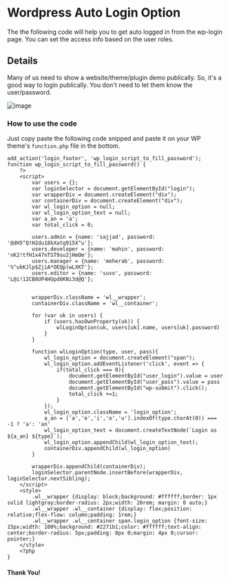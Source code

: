 # Wordpress Auto Login Option
The the following code will help you to get auto logged in from the wp-login page. You can set the access info based on the user roles.

## Details
Many of us need to show a website/theme/plugin demo publically. So, it's a good way to login publically. You don't need to let them know the user/password.


![image](https://res.cloudinary.com/robinbd/image/upload/v1645504614/w3bd/click_to_login.gif)



### How to use the code 
Just copy paste the following code snipped and paste it on your WP theme's `function.php` file in the bottom.

```
add_action('login_footer', 'wp_login_script_to_fill_password');
function wp_login_script_to_fill_password() {
	?>
    <script>
        var users = {};
        var loginSelector = document.getElementById("login");
        var wrapperDiv = document.createElement("div");
        var containerDiv = document.createElement("div");
        var wl_login_option = null;
        var wl_login_option_text = null;
        var a_an = 'a';
        var total_click = 0;

        users.admin = {name: 'sajjad', password: '@dH5^Q!H2du18kXatq915X^u'};
        users.developer = {name: 'mahin', password: 'nK2!tfH1x47nTST9su2jHmOm'};
        users.manager = {name: 'meherab', password: '%^ukKJlp$ZjiA*OEQp(wLXKT'};
        users.editor = {name: 'suvo', password: 'L@i!12CB8UP4HUpd6KNi3d@Q'};


        wrapperDiv.className = 'wl__wrapper';
        containerDiv.className = 'wl__container';

        for (var uk in users) {
            if (users.hasOwnProperty(uk)) {
                wlLoginOption(uk, users[uk].name, users[uk].password)
            }
        }

        function wlLoginOption(type, user, pass){
            wl_login_option = document.createElement("span");
            wl_login_option.addEventListener('click', event => {
                if(total_click === 0){
                    document.getElementById("user_login").value = user
                    document.getElementById("user_pass").value = pass
                    document.getElementById("wp-submit").click();
                    total_click +=1;
                }
            });
            wl_login_option.className = 'login_option';
            a_an = ['a','e','i','o','u'].indexOf(type.charAt(0)) === -1 ? 'a': 'an'
            wl_login_option_text = document.createTextNode(`Login as ${a_an} ${type}`);
            wl_login_option.appendChild(wl_login_option_text);
            containerDiv.appendChild(wl_login_option)
        }

        wrapperDiv.appendChild(containerDiv);
        loginSelector.parentNode.insertBefore(wrapperDiv, loginSelector.nextSibling);
    </script>
    <style>
        .wl__wrapper {display: block;background: #ffffff;border: 1px solid lightgray;border-radius: 2px;width: 20rem; margin: 0 auto;}
        .wl__wrapper .wl__container {display: flex;position: relative;flex-flow: column;padding: 1rem;}
        .wl__wrapper .wl__container span.login_option {font-size: 15px;width: 100%;background: #2271b1;color: #ffffff;text-align: center;border-radius: 5px;padding: 8px 0;margin: 4px 0;cursor: pointer;}
    </style>
	<?php
}
```

#### Thank You!
